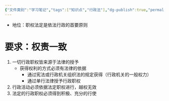 ```yaml
---
{"文件类别":"学习笔记","tags":["知识点","行政法"],"dg-publish":true,"permalink":"/学习笔记studyup/行政法学/职权法定原则/","dgPassFrontmatter":true,"created":"2024-09-19T14:48:54.375+08:00","updated":"2024-12-05T15:59:57.389+08:00"}
---
```


- 地位：职权法定是依法行政的首要原则
# 要求：权责一致
1. 一切行政职权皆来源于法律的授予
	- 获得权利的方式必须有法律的依据
		- 通过宪法或行政机关组织法的规定获得（行政机关的一般权力）
		- 通过单行法律授予行政职权
2. 行政活动必须依据法定职权进行，越权无效
3. 法定的行政职权必须得到积极、充分的行使